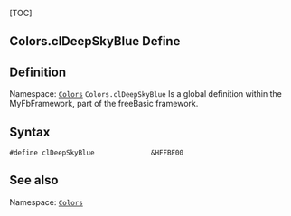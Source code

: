 [TOC]
## Colors.clDeepSkyBlue Define

## Definition
Namespace: [`Colors`](Colors.md)
`Colors.clDeepSkyBlue` Is a global definition within the MyFbFramework, part of the freeBasic framework.
## Syntax

```freeBasic
#define clDeepSkyBlue              &HFFBF00
```

## See also
Namespace: [`Colors`](Colors.md)
